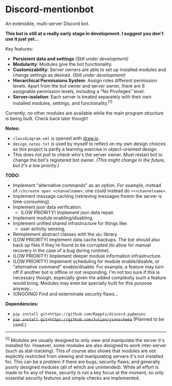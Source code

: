 # Discord-mentionbot
An extensible, multi-server Discord bot.

**This bot is still at a really early stage in development. I suggest you don't use it just yet...**

Key features:

* **Persistent data and settings** *(Still under development)*
* **Modularity**: Modules give the bot functionality.
* **Customizability**: Server owners are able to set up installed modules and change settings as desired. *(Still under development)*
* **Hierarchical Permissions System**: Assign roles different permission levels. Apart from the bot owner and server owner, there are 9 assignable permission levels, including a "No Privileges" level.
* **Server-isolation**: Each server is treated separately with their own installed modules, settings, and functionality.<sup>[1]</sup>

Currently, no other modules are available while the main program structure is being built. Check back later though!

**Notes:**

* `classdiagram.xml` is opened with [draw.io](https://www.draw.io/).
* `design_notes.txt` is used by myself to reflect on my own design choices as this project is partly a learning exercise in object-oriented design.
* This does not poll to check who's the server owner. Must restart bot to change the bot's registered bot owner. *(This might change in the future, but it's a low priority.)*

**TODO:**

* Implement "alternative commands" as an option. For example, instead of `/chcreate open <channelname>`, one could instead do `++<channelname>`.
* Implement message caching (retrieving messages fromm the server is time-consuming).
* Implement json data verification.
	* (LOW PRIORITY) Implement json data repair.
* Implement module enabling/disabling.
* Implement unified shared infrastructure for things like:
	* user activity sensing,
* Reimplement abstract classes with the `abc` library.
* (LOW PRIORITY) Implement data cache backups. The bot should also back up files if they're found to be corrupted (to allow for manual recovery in the case of a bug during runtime).
* (LOW PRIORITY) Implement deeper module information infrastructure.
* (LOW PRIORITY) Implement scheduling for module enable/disable, or "alternative command" enable/disable. For example, a feature may turn off if another bot is offline or not responding. I'm not too sure if this is necessary though, especially given the added complexity such a feature would bring. Modules may even be specially built for this purpose anyway...
* (ONGOING) Find and exterminate security flaws...

**Dependencies:**

* `pip install git+https://github.com/Rapptz/discord.py@async`
* ~~`pip install git+https://github.com/Julian/jsonschema`~~ (Planned to be used.)

---

<sup>[1]</sup> Modules are usually designed to only view and manipulate the server it's installed for. However, some modules are also designed to work inter-server (such as stat-tracking). This of course also shows that modules are not explicitly restricted from viewing and manipulating servers it's not installed for. This can be a problem if there are bugs, security flaws, and generally poorly designed modules (all of which are unintended). While all effort is made to fix any of these, security is not a key focus at the moment, so only essential security features and simple checks are implemented.
